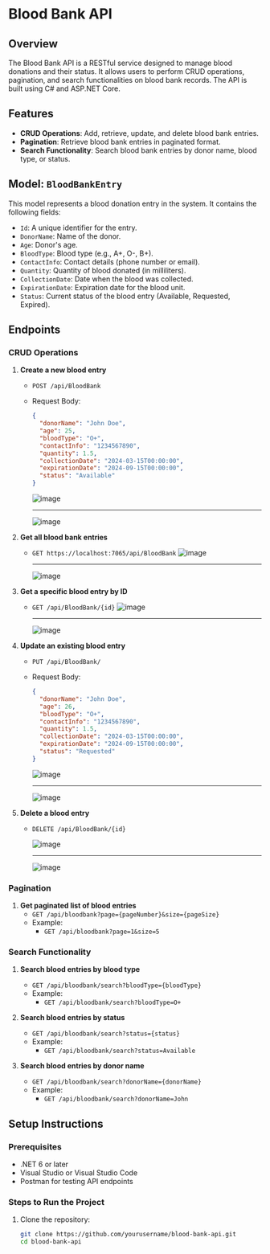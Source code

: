 # Blood Bank API

## Overview
The Blood Bank API is a RESTful service designed to manage blood donations and their status. It allows users to perform CRUD operations, pagination, and search functionalities on blood bank records. The API is built using C# and ASP.NET Core.

## Features
- **CRUD Operations**: Add, retrieve, update, and delete blood bank entries.
- **Pagination**: Retrieve blood bank entries in paginated format.
- **Search Functionality**: Search blood bank entries by donor name, blood type, or status.

## Model: `BloodBankEntry`
This model represents a blood donation entry in the system. It contains the following fields:
- `Id`: A unique identifier for the entry.
- `DonorName`: Name of the donor.
- `Age`: Donor's age.
- `BloodType`: Blood type (e.g., A+, O-, B+).
- `ContactInfo`: Contact details (phone number or email).
- `Quantity`: Quantity of blood donated (in milliliters).
- `CollectionDate`: Date when the blood was collected.
- `ExpirationDate`: Expiration date for the blood unit.
- `Status`: Current status of the blood entry (Available, Requested, Expired).

## Endpoints

### CRUD Operations

1. **Create a new blood entry**
   - `POST /api/BloodBank`
   - Request Body:
     ```json
     {
       "donorName": "John Doe",
       "age": 25,
       "bloodType": "O+",
       "contactInfo": "1234567890",
       "quantity": 1.5,
       "collectionDate": "2024-03-15T00:00:00",
       "expirationDate": "2024-09-15T00:00:00",
       "status": "Available"
     }
     ```
     ![image](https://github.com/user-attachments/assets/4c4da226-cfe7-42e5-9c65-db3a95646914)
     
     ---
     
     ![image](https://github.com/user-attachments/assets/da9178e9-2319-4163-a5d4-4ebe353e11e1)



2. **Get all blood bank entries**
   - `GET https://localhost:7065/api/BloodBank`
     ![image](https://github.com/user-attachments/assets/ae27f396-aec4-472a-9fc6-69b696be1462)

      ---
     
     ![image](https://github.com/user-attachments/assets/66889fad-7141-4819-b8e0-4f548f9a0683)


3. **Get a specific blood entry by ID**
   - `GET /api/BloodBank/{id}`
      ![image](https://github.com/user-attachments/assets/469cd2f0-628c-4eab-a201-d7477fc5513e)

     ---

     ![image](https://github.com/user-attachments/assets/d5ec9529-d9cb-4cd2-aa80-061ae87222eb)



4. **Update an existing blood entry**
   - `PUT /api/BloodBank/`
   - Request Body:
     ```json
     {
       "donorName": "John Doe",
       "age": 26,
       "bloodType": "O+",
       "contactInfo": "1234567890",
       "quantity": 1.5,
       "collectionDate": "2024-03-15T00:00:00",
       "expirationDate": "2024-09-15T00:00:00",
       "status": "Requested"
     }
     ```
  
     
     ![image](https://github.com/user-attachments/assets/a1134816-48b2-4f5f-b3c5-f4e8402a545e)

     ---

     ![image](https://github.com/user-attachments/assets/f1acc441-1e05-4fc5-a3fe-4afa6206ac1b)

   
     
 

6. **Delete a blood entry**
   - `DELETE /api/BloodBank/{id}`

     ![image](https://github.com/user-attachments/assets/fe14e2b7-0b55-4fe2-b208-7923d9351599)

     ---

     ![image](https://github.com/user-attachments/assets/d06551d1-232a-48e4-b654-02a02af4e9b2)



### Pagination

1. **Get paginated list of blood entries**
   - `GET /api/bloodbank?page={pageNumber}&size={pageSize}`
   - Example:
     - `GET /api/bloodbank?page=1&size=5`

### Search Functionality

1. **Search blood entries by blood type**
   - `GET /api/bloodbank/search?bloodType={bloodType}`
   - Example:
     - `GET /api/bloodbank/search?bloodType=O+`

2. **Search blood entries by status**
   - `GET /api/bloodbank/search?status={status}`
   - Example:
     - `GET /api/bloodbank/search?status=Available`

3. **Search blood entries by donor name**
   - `GET /api/bloodbank/search?donorName={donorName}`
   - Example:
     - `GET /api/bloodbank/search?donorName=John`

## Setup Instructions

### Prerequisites
- .NET 6 or later
- Visual Studio or Visual Studio Code
- Postman for testing API endpoints

### Steps to Run the Project
1. Clone the repository:
   ```bash
   git clone https://github.com/yourusername/blood-bank-api.git
   cd blood-bank-api
